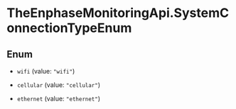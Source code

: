 # TheEnphaseMonitoringApi.SystemConnectionTypeEnum

## Enum


* `wifi` (value: `"wifi"`)

* `cellular` (value: `"cellular"`)

* `ethernet` (value: `"ethernet"`)


